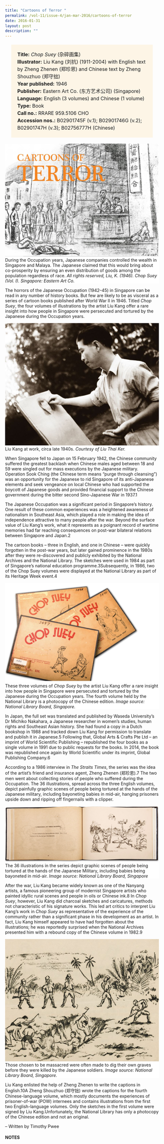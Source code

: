 ```yaml
---
title: "Cartoons of Terror "
permalink: /vol-11/issue-4/jan-mar-2016/cartoons-of-terror
date: 2016-01-31
layout: post
description: ""
---
```

<span style="background-colour: #fdf5e6; padding: 20px; margin: 20px; background:#fdf5e6; display:block; font-size:1rem; line-height:1.5rem;"> 
	<b>Title:</b> <i>Chop Suey</i> (杂碎画集)<br>
<b>Illustrator:</b> Liu Kang (刘抗) (1911-2004) with English text by Zheng Zhenen (郑珍恩) and Chinese text by Zheng Shouzhuo (郑守拙)<br>
<b>Year published:</b> 1946<br>
<b>Publisher:</b> Eastern Art Co. (东方艺术公司) (Singapore)<br>
<b>Language:</b> English (3 volumes) and Chinese 
(1 volume)<br>
<b>Type:</b> Book<br>
<b>Call no.:</b> RRARE 959.5106 CHO<br>
<b>Accession nos.:</b> B02901745F (v.1); 
B02901746G (v.2); B02901747H (v.3); 
B02756777H (Chinese)
</span>

<img src="/images/vol-11-issue-4/cartoons-of-terror/T1.JPG">
<div style="background-color: white;">During the Occupation years, Japanese companies controlled the wealth in Singapore and Malaya. The Japanese claimed that this would bring about co-prosperity by ensuring an even distribution of goods among the population regardless of race. <i>All rights reserved, Liu, K. (1946). 
Chop Suey (Vol. I). Singapore: Eastern Art Co.</i></div>

The horrors of the Japanese Occupation (1942–45) in Singapore can be read in any number of history books. But few are likely to be as visceral as a series of cartoon books published after World War II in 1946. Titled *Chop Suey*, the four volumes of illustrations by the artist Liu Kang offer a rare insight into how people in Singapore were persecuted and tortured by the Japanese during the Occupation years.

<img style="width: 550px; height: 400px;" src="/images/vol-11-issue-4/cartoons-of-terror/T2.JPG">
<div style="background-color: white;"> Liu Kang at work, circa late 1940s. <i>Courtesy of Liu Thai Ker.</i></div>

When Singapore fell to Japan on 15 February 1942, the Chinese community suffered the greatest backlash when Chinese males aged between 18 and 59 were singled out for mass executions by the Japanese military. Operation Sook Ching (the Chinese term means “purge through cleansing”) was an opportunity for the Japanese to rid Singapore of its anti-Japanese elements and seek vengeance on local Chinese who had supported the boycott of Japanese goods and provided financial support to the Chinese government during the bitter second Sino-Japanese War in 1937.1

The Japanese Occupation was a significant period in Singapore’s history. One result of these common experiences was a heightened awareness of nationalism 
in Southeast Asia, which played a role in making the idea of independence attractive to many people after the war. Beyond the surface value of Liu Kang’s work, what it 
represents as a poignant record of wartime memories had far reaching consequences on post-war bilateral relations between Singapore and Japan.2

The cartoon books – three in English, and one in Chinese – were quickly forgotten in the post-war years, but later gained prominence in the 1980s after they were re-discovered and publicly exhibited by the National Archives and the National Library. The sketches were used in 1984 as part of Singapore’s national education programme.3Subsequently, in 1986, two of the Chop Suey volumes were displayed at the National Library as part of its Heritage Week event.4

<img src="/images/vol-11-issue-4/cartoons-of-terror/T3.JPG">
<div style="background-color: white;"> These three volumes of <i>Chop Suey</i> by the artist Liu Kang offer a rare insight into how people in Singapore were persecuted and tortured by the Japanese during the Occupation years. The fourth volume held by the National Library is a photocopy of the Chinese edition. <i>Image source: National Library Board, Singapore.</i></div>

In Japan, the full set was translated and published by Waseda University’s Dr Michiko Nakahara, a Japanese researcher in women’s studies, human rights and Southeast Asian history. She had found a copy in a Dutch bookshop in 1988 and tracked down Liu Kang for permission to translate and publish it in Japanese.5 Following that, Global Arts & Crafts Pte Ltd – an imprint of World Scientific Publishing – republished the four books as a single volume in 1991 due to public requests for the books. In 2014, the book was republished once again by World Scientific under its imprint, Global Publishing Company.6

According to a 1986 interview in *The Straits Times*, the series was the idea of the artist’s friend and insurance agent, Zheng Zhenen (郑珍恩).7 The two men went about 
collecting stories of people who suffered during the Occupation. The 36 illustrations, spread across the three English volumes, depict painfully graphic scenes of people being tortured at the hands of the Japanese military, including bayoneting babies in mid-air, hanging prisoners upside down and ripping off fingernails with a clipper.

<img src="/images/vol-11-issue-4/cartoons-of-terror/T4.JPG">
<div style="background-color: white;"> The 36 illustrations in the series depict graphic scenes of people being tortured at the hands of the Japanese Military, including babies being bayoneted in mid-air. <i>Image source: National Library Board, Singapore</i></div>

After the war, Liu Kang became widely known as one of the Nanyang artists, a famous pioneering group of modernist Singapore artists who painted idyllic rural scenes and people in oils or Chinese ink.8 In *Chop Suey*, however, Liu Kang did charcoal sketches and caricatures, methods not characteristic of his signature works. This led art critics to interpret Liu Kang’s work in *Chop Suey* as representative of the experience of the community rather than a significant phase in his development as an artist. In fact, Liu Kang himself appeared to have had forgotten about the illustrations; he was reportedly surprised when the National Archives presented him with a rebound copy of the Chinese volume in 1982.9

<img style="width: 650px; height: 400px;" src="/images/vol-11-issue-4/cartoons-of-terror/T5.JPG">
<div style="background-color: white;"> Those chosen to be massacred were often made to dig their own graves before they were killed by the Japanese soldiers. <i>Image source: National Library Board, Singapore.</i></div>

Liu Kang enlisted the help of Zheng Zhenen to write the captions in English.10A Zheng Shouzhuo (郑守拙) wrote the captions for the fourth Chinese-language volume, which mostly documents the experiences of prisoner-of-war (POW) internees and contains illustrations from the first two English-language volumes. Only the sketches in the first volume were signed by Liu Kang.Unfortunately, the National Library has only a photocopy of the Chinese edition and not an original. 

– Written by Timothy Pwee

#### **NOTES**
[^1]:Frei, H. P. (2004). [*Guns of February: Ordinary Japanese soldiers’ views of the Malayan campaign and the fall of Singapore, 1941–42*](https://eservice.nlb.gov.sg/item_holding.aspx?bid=11919202) (p. 148). Singapore: Singapore University Press. Call no.: RSING 940.5425 FRE-[WAR]; Koh, E. (2013). [*Diaspora at war: The Chinese of Singapore between empire and nation, 1937–1945*](http://eservice.nlb.gov.sg/item_holding_s.aspx?bid=200135133). Leiden: Brill. Call no.: RSING 305.89510595709044 KOH.
[^2]:Cheah, B. K. (2000). Memory as history and moral judgement: Oral and written accounts of the Japanese Occupation of Malaya. In P. H. Lim & D. Wong (Eds.), [*War and memory in Malaysia and Singapore*](http://eservice.nlb.gov.sg/item_holding_s.aspx?bid=9570099) (pp. 23–41). Singapore: Institute of Southeast Asian Studies. Call no.: RSING 959.503 WAR
[^3]:Lim, C. T. (2004, Fall). Chop Suey – Cartoons about the Japanese Occupation and National Education in Singapore. [*International Journal of Comic Art*](http://eservice.nlb.gov.sg/item_holding_s.aspx?bid=12505862)*, 6*(2), 415–430; Alfred, H. (1983, December 24). [History simple and relevant](http://eresources.nlb.gov.sg/newspapers/Digitised/Article/straitstimes19831224-1.2.6.aspx). *The Straits Times*, p. 1. Retrieved from NewspaperSG.
[^4]:Chong, W. H. (1986, September 23). [Cartoons on a reign of terror](http://eresources.nlb.gov.sg/newspapers/Digitised/Article/straitstimes19860923-1.2.71.5.1.aspx). *The Straits Times*, p. 3. Retrieved from NewspaperSG.
[^5]:Nakahara, M. (1990). [*チョプスイ: シンガポールの日本兵たち*](https://eservice.nlb.gov.sg/item_holding.aspx?bid=6199740). Tokyo: めこん. Call no.: RSING 940.53595 CHO; [Asian treasure](http://eresources.nlb.gov.sg/newspapers/Digitised/Article/straitstimes19910406-1.2.63.8.3.aspx). (1991, April 6). *The Straits Times*, p. 9. Retrieved from NewspaperSG.
[^6]:Liu, K. (1991). [*Za sui hua ji = Chop suey*](https://eservice.nlb.gov.sg/item_holding.aspx?bid=84536634). Singapore: Global Arts & Crafts Pte Ltd. Call no.: RSING 940.53595 LK-[WAR]; Liu, K. (2014). [*Za sui hua ji = Chop suey*](https://eservice.nlb.gov.sg/item_holding.aspx?bid=200754051). Global Publishing Company. Call no.: RSING 940.53595 LK.
[^7]:[*The Straits Times*](http://eresources.nlb.gov.sg/newspapers/Digitised/Article/straitstimes19860923-1.2.71.5.1.aspx), 23 Sep 1986, p. 3; 黄玉云 (1986, September 19). [漫画缩写三年八个月](http://eresources.nlb.gov.sg/newspapers/Digitised/Article/lhzb19860919-1.2.15.1.aspx). *联合早报* [Lianhe Zaobao], p. 5. Retrieved from NewspaperSG.
[^8]:Yeo, W. W. (Ed.). (2011). [*Liu Kang: Colourful modernist*](http://eservice.nlb.gov.sg/item_holding_s.aspx?bid=13919955) (p. 8). Singapore: The National Art Gallery. Call no.: RSING 759.95957 LIU.
[^9]:[*The Straits Times*](http://eresources.nlb.gov.sg/newspapers/Digitised/Article/straitstimes19860923-1.2.71.5.1.aspx), 23 Sep 1986, p. 3.
[^10]:李永乐 (1987, February 16). [绘出染血的历史](http://eresources.nlb.gov.sg/newspapers/Digitised/Article/lhwb19870216-1.2.21.2.1.aspx). *联合晚报* [Lianhe Wanbao], p. 12. Retrieved from NewspaperSG.